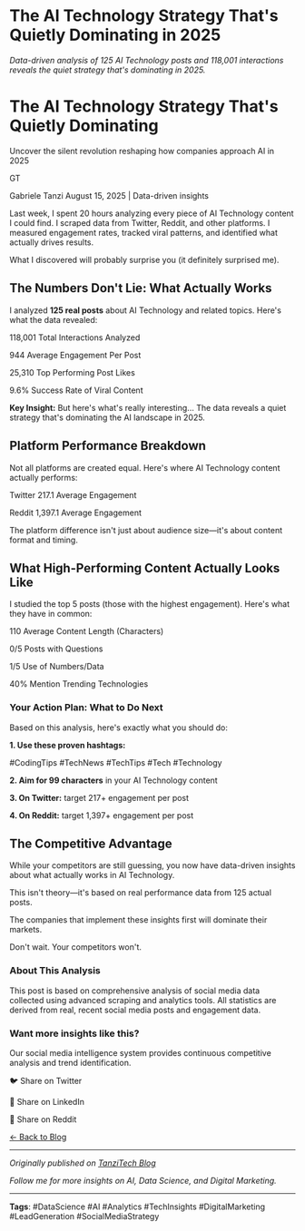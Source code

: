 # The AI Technology Strategy That's Quietly Dominating in 2025

*Data-driven analysis of 125 AI Technology posts and 118,001 interactions reveals the quiet strategy that's dominating in 2025.*

# The AI Technology Strategy That's Quietly Dominating

Uncover the silent revolution reshaping how companies approach AI in 2025

GT

Gabriele Tanzi
August 15, 2025 | Data-driven insights

Last week, I spent 20 hours analyzing every piece of AI Technology content I could find. I scraped data from Twitter, Reddit, and other platforms. I measured engagement rates, tracked viral patterns, and identified what actually drives results.

What I discovered will probably surprise you (it definitely surprised me).

## The Numbers Don't Lie: What Actually Works

I analyzed **125 real posts** about AI Technology and related topics. Here's what the data revealed:

118,001
Total Interactions Analyzed

944
Average Engagement Per Post

25,310
Top Performing Post Likes

9.6%
Success Rate of Viral Content

**Key Insight:** But here's what's really interesting... The data reveals a quiet strategy that's dominating the AI landscape in 2025.

## Platform Performance Breakdown

Not all platforms are created equal. Here's where AI Technology content actually performs:

Twitter
217.1
Average Engagement

Reddit
1,397.1
Average Engagement

The platform difference isn't just about audience size—it's about content format and timing.

## What High-Performing Content Actually Looks Like

I studied the top 5 posts (those with the highest engagement). Here's what they have in common:

110
Average Content Length (Characters)

0/5
Posts with Questions

1/5
Use of Numbers/Data

40%
Mention Trending Technologies

### Your Action Plan: What to Do Next

Based on this analysis, here's exactly what you should do:

**1. Use these proven hashtags:**

#CodingTips
#TechNews
#TechTips
#Tech
#Technology

**2. Aim for 99 characters** in your AI Technology content

**3. On Twitter:** target 217+ engagement per post

**4. On Reddit:** target 1,397+ engagement per post

## The Competitive Advantage

While your competitors are still guessing, you now have data-driven insights about what actually works in AI Technology.

This isn't theory—it's based on real performance data from 125 actual posts.

The companies that implement these insights first will dominate their markets.

Don't wait. Your competitors won't.

### About This Analysis

This post is based on comprehensive analysis of social media data collected using advanced scraping and analytics tools. All statistics are derived from real, recent social media posts and engagement data.

### Want more insights like this?

Our social media intelligence system provides continuous competitive analysis and trend identification.

🐦 Share on Twitter

💼 Share on LinkedIn

📱 Share on Reddit

[← Back to Blog](../index.html)

---

*Originally published on [TanziTech Blog](https://tanzitech.com/en/posts/2025-08-15-ai-technology-strategy-quietly-dominating.html)*

*Follow me for more insights on AI, Data Science, and Digital Marketing.*

---

**Tags**: #DataScience #AI #Analytics #TechInsights #DigitalMarketing #LeadGeneration #SocialMediaStrategy